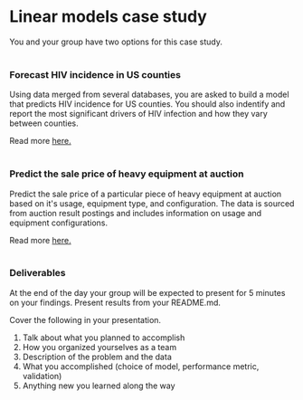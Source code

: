 # Linear models case study

You and your group have two options for this case study.
<br/>
<br/>
### Forecast HIV incidence in US counties
Using data merged from several databases, you are asked to build a model that
predicts HIV incidence for US counties.  You should also indentify and report
the most significant drivers of HIV infection and how they vary between counties.

Read more [here.](https://github.com/GalvanizeDataScience/regression-case-study/tree/Denver/forecast_HIV_infections)
<br/>
<br/>
### Predict the sale price of heavy equipment at auction
Predict the sale price of a particular piece of heavy equipment at auction based
on it's usage, equipment type, and configuration.  The data is sourced from auction
result postings and includes information on usage and equipment configurations.

Read more [here.](./predict_auction_price/README.md)
<br/>
<br/>
### Deliverables

At the end of the day your group will be expected to present for 5
minutes on your findings.  Present results from your README.md.

Cover the following in your presentation.

   1. Talk about what you planned to accomplish
   2. How you organized yourselves as a team
   3. Description of the problem and the data
   4. What you accomplished (choice of model, performance metric, validation)
   5. Anything new you learned along the way
